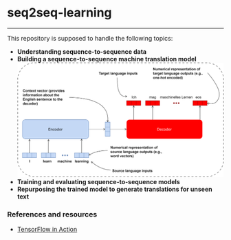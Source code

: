 # seq2seq-learning
---
This repository is supposed to handle the following topics:

- **Understanding sequence-to-sequence data**
- **Building a sequence-to-sequence machine translation model**
![encoder-decoder-machine-translation](plots/enc-dec.svg)
- **Training and evaluating sequence-to-sequence models**
- **Repurposing the trained model to generate translations for unseen text**


### References and resources
- [TensorFlow in Action](https://www.google.de/books/edition/TensorFlow_in_Action/JYyKEAAAQBAJ?hl=en&gbpv=0)